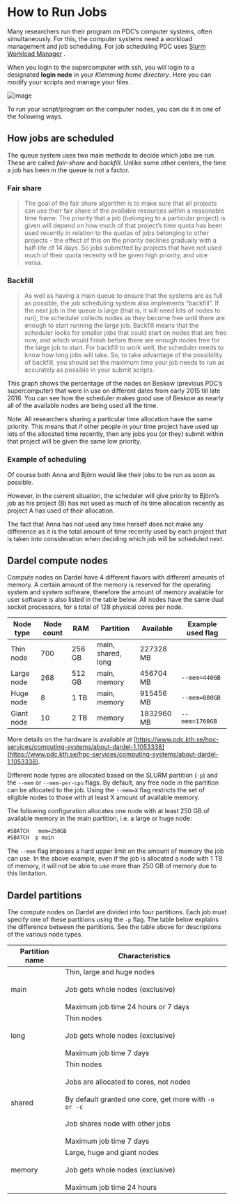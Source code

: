 
# How to Run Jobs

Many researchers run their program on PDC’s computer systems, often simultaneously. For this, the computer systems need a workload management and job scheduling. For job scheduling PDC uses [Slurm Workload Manager](https://slurm.schedmd.com/) .

When you login to the supercomputer with ssh, you will login to a designated **login node** in your *Klemming home directory*. Here you can modify your scripts and manage your files.

![image](https://pdc-web.eecs.kth.se/files/support/images/LoginNodeWarning.PNG)

To run your script/program on the computer nodes, you can do it in one of the following ways.

## How jobs are scheduled

The queue system uses two main methods to decide which jobs are run. These are called *fair-share* and *backfill*. Unlike some other centers, the time a job has been in the queue is not a factor.

### Fair share

> The goal of the fair share algorithm is to make sure that all projects can
> use their fair share of the available resources within a reasonable time
> frame. The priority that a job (belonging to a particular project) is given
> will depend on how much of that project’s time quota has been used recently
> in relation to the quotas of jobs belonging to other projects - the effect of
> this on the priority declines gradually with a half-life of 14 days. So jobs
> submitted by projects that have not used much of their quota recently will be
> given high priority, and vice versa.

### Backfill

> As well as having a main queue to ensure that the systems are as full as
> possible, the job scheduling system also implements “backfill”. If the next
> job in the queue is large (that is, it will need lots of nodes to run), the
> scheduler collects nodes as they become free until there are enough to start
> running the large job. Backfill means that the scheduler looks for smaller
> jobs that could start on nodes that are free now, and which would finish
> before there are enough nodes free for the large job to start. For backfill
> to work well, the scheduler needs to know how long jobs will take. So, to
> take advantage of the possibility of backfill, you should set the maximum
> time your job needs to run as accurately as possible in your submit scripts.

This graph shows the percentage of the nodes on Beskow (previous PDC’s supercomputer)
that were in use on different dates from early 2015 till late 2016. You can see how
the scheduler makes good use of Beskow as nearly all of the available nodes are being used
all the time.

Note: All researchers sharing a particular time allocation have the same
priority. This means that if other people in your time project have used up
lots of the allocated time recently, then any jobs you (or they) submit within
that project will be given the same low priority.

### Example of scheduling

Of course both Anna and Björn would like their jobs to be run as soon as
possible.

However, in the current situation, the scheduler will give priority to Björn’s
job as his project (B) has not used as much of its time allocation recently as
project A has used of their allocation.

The fact that Anna has not used any time herself does not make any difference
as it is the total amount of time recently used by each project that is taken
into consideration when deciding which job will be scheduled next.

## Dardel compute nodes

Compute nodes on Dardel have 4 different flavors with different amounts of memory. A certain amount of the memory is reserved for the operating system and system software, therefore the amount of memory available for user software is also listed in the table below. All nodes have the same dual socket processors, for a total of 128 physical cores per node.

| Node type   |   Node count | RAM    | Partition          | Available   | Example used flag   |
|-------------|--------------|--------|--------------------|-------------|---------------------|
| Thin node   |          700 | 256 GB | main, shared, long | 227328 MB   |                     |
| Large node  |          268 | 512 GB | main, memory       | 456704 MB   | `--mem=440GB`       |
| Huge node   |            8 | 1 TB   | main, memory       | 915456 MB   | `--mem=880GB`       |
| Giant node  |           10 | 2 TB   | memory             | 1832960 MB  | `--mem=1760GB`      |

More details on the hardware is available at
[https://www.pdc.kth.se/hpc-services/computing-systems/about-dardel-1.1053338](https://www.pdc.kth.se/hpc-services/computing-systems/about-dardel-1.1053338).

Different node types are allocated based on the SLURM partition (`-p`) and the `--mem` or `--mem-per-cpu` flags. By default, any free node in the partition can be allocated to the job. Using the `--mem=X` flag restricts the set of eligible nodes to those with at least X amount of available memory.

The following configuration allocates one node with at least 250 GB of available memory in the main partition, i.e. a large or huge node:

```default
#SBATCH   mem=250GB
#SBATCH  p main
```

The `--mem` flag imposes a hard upper limit on the amount of memory the job can use.
In the above example, even if the job is allocated a node with 1 TB of memory, it will not be able to use more than 250 GB of memory due to this limitation.



## Dardel partitions

The compute nodes on Dardel are divided into four partitions. Each job must specify one of these partitions using the `-p` flag. The table below explains the difference between the partitions. See the table above for descriptions of the various node types.

| Partition name   | Characteristics                                                                                                                                                                                     |
|------------------|-----------------------------------------------------------------------------------------------------------------------------------------------------------------------------------------------------|
| main             | Thin, large and huge nodes<br/><br/>Job gets whole nodes (exclusive)<br/><br/>Maximum job time 24 hours or 7 days                                                                                             |
| long             | Thin nodes<br/><br/>Job gets whole nodes (exclusive)<br/><br/>Maximum job time 7 days                                                                                                               |
| shared           | Thin nodes<br/><br/>Jobs are allocated to cores, not nodes<br/><br/>By default granted one core, get more with `-n or -c`<br/><br/>Job shares node with other jobs<br/><br/>Maximum job time 7 days |
| memory           | Large, huge and giant nodes<br/><br/>Job gets whole nodes (exclusive)<br/><br/>Maximum job time 24 hours                                                                                            |
